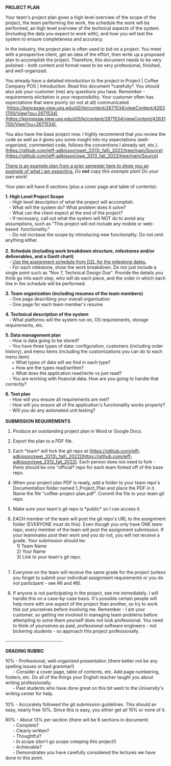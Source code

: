 **PROJECT PLAN**

Your team's project plan gives a high level overview of the scope of the project, the team performing the work, the schedule the work will be performed, an high level overview of the technical aspects of the system (including the data you expect to work with), and how you will test the system to ensure completeness and accuracy.

In the industry, the project plan is often used to bid on a project. You meet with a prospective client, get an idea of the effort, then write up a proposed plan to accomplish the project. Therefore, this document needs to be very polished - both content and format need to be very professional, finished, and well-organized.

You already have a detailed introduction to the project in Project | Coffee Company POS | Introduction. Read this document \*carefully\*. You should also ask your customer (me) any questions you have. Remember - requirements elicitation is your responsibility. Your customer often has expectations that were poorly (or not at all) communicated.  [https://kennesaw.view.usg.edu/d2l/le/content/2671534/viewContent/42631700/View?ou=2671534](https://kennesaw.view.usg.edu/d2l/le/content/2671534/viewContent/42631700/View?ou=2671534) 

You also have the base project now. I highly recommend that you review the code as well as it gives you some insight into my expectations (well-organized, commented code, follows the conventions I already set, etc.).  
[https://github.com/jeff-adkisson/swe\_3313\_fall\_2022/tree/main/Source](https://github.com/jeff-adkisson/swe_3313_fall_2022/tree/main/Source)

[There is an example plan from a prior semester here to show you an example of what I am expecting.](https://kennesaw.view.usg.edu/d2l/common/dialogs/quickLink/quickLink.d2l?ou=2671534&type=content&rcode=usgq-27839566) _Do **not** copy this example plan! Do your own work!_ 

Your plan will have 6 sections (plus a cover page and table of contents):

**1\. High Level Project Scope**  
   - High level description of what the project will accomplish.  
   - What will the system do? What problem does it solve?  
   - What can the client expect at the end of the project?  
   - If necessary, call out what the system will NOT do to avoid any assumptions, such as "This project will not include any mobile or web-based  functionality."  
   - Do not increase the scope by introducing new functionality. Do not omit anything either.  
     
**2\. Schedule (including work breakdown structure, milestones and/or deliverables, and a Gantt chart)**  
   - [Use the assignment schedule from D2L for the milestone dates.](https://kennesaw.view.usg.edu/d2l/common/dialogs/quickLink/quickLink.d2l?ou=2671534&type=content&rcode=usgq-26739522)  
   - For each milestone, show the work breakdown. Do not just include a single point such as "Nov 7, Technical Design Due". Provide the details you think go into each step, who will do each piece, and the order in which each line in the schedule will be performed.

**3\. Team organization (including resumes of the team members)**  
   - One page describing your overall organization  
   - One page for each team member's resume

**4\. Technical description of the system**  
   - What platforms will the system run on, OS requirements, storage requirements, etc.

**5\. Data management plan**  
   - How is data going to be stored?  
   - You have three types of data: configuration, customers (including order history), and menu items (including the customizations you can do to each menu item).  
     + What types of data will we find in each type?  
     + How are the types read/written?  
     + What does the application read/write vs just read?  
   - You are working with financial data. How are you going to handle that correctly?

**6\. Test plan**  
   - How will you ensure all requirements are met?  
   - How will you ensure all of the application's functionality works properly?  
   - Will you do any automated unit testing?  
     
**SUBMISSION REQUIREMENTS**

1) Produce an outstanding project plan in Word or Google Docs.

2) Export the plan to a PDF file.

3) Each \*team\* will fork the git repo at [https://github.com/jeff-adkisson/swe\_3313\_fall\_2022](https://github.com/jeff-adkisson/swe_3313_fall_2022). Each person does not need to fork - there should be one "official\* repo for each team forked off of the base repo.

4) When your project plan PDF is ready, add a folder to your team repo's Documentation folder named 1\_Project\_Plan and place the PDF in it. Name the file "coffee-project-plan.pdf". Commit the file to your team git repo.

5) Make sure your team's git repo is \*public\* so I can access it.

6) EACH member of the team will post the git repo's URL to the assignment folder (EVERYONE must do this). Even though you only have ONE team repo, every member of the team will post the assignment submission. If your teammates post their work and you do not, you will not receive a grade. Your submission should be:  
   1) Team Name  
   2) Your Name  
   3) Link to your team's git repo.  
     
7) Everyone on the team will receive the same grade for the project (unless you forget to submit your individual assignment requirements or you do not participant - see #6 and #8).

8) If anyone is not participating in the project, see me immediately. I will handle this on a case-by-case basis. It's possible certain people will help more with one aspect of the project than another, so try to work this out yourselves before involving me. Remember - I am your customer, so getting me involved in managing team problems before attempting to solve them yourself does not look professional. You need to think of yourselves as paid, professional software engineers - not bickering students - so approach this project professionally.

\----------------------------

**GRADING RUBRIC**

10% - Professional, well-organized presentation (there better not be any spelling issues or bad grammar!)  
      - Consider a cover page, table of contents, etc. Add page numbering, footers, etc. Do all of the things your English teacher taught you about writing professionally.  
      - Past students who have done great on this bit went to the University's writing center for help.  
        
10% - Accurately followed the git submission guidelines. This should an easy, nearly free 10%. Since this is easy, you either get all 10% or none of it.

80% - About 13% per section (there will be 6 sections in document)  
      - Complete?  
      - Clearly written?  
      - Thoughtful?  
      - In scope (don't go scope creeping this project!)  
      - Achievable?  
      - Demonstrates you have carefully considered the lectures we have done to this point.